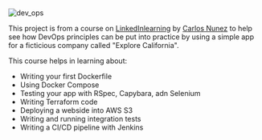 #

![dev_ops](https://cdn.hashnode.com/res/hashnode/image/upload/v1679566984105/a9959474-198d-4bff-b290-1a54b4d66092.gif)

This project is from a course on [LinkedInlearning](https://www.linkedin.com/learning-login/share?account=26118290&forceAccount=false&redirect=https%3A%2F%2Fwww.linkedin.com%2Flearning%2Fdevops-foundations-your-first-project%3Ftrk%3Dshare_ent_url%26shareId%3D8JNR56NpSoiRG63aIuot7A%253D%253D) by [Carlos Nunez](https://www.linkedin.com/learning/instructors/carlos-nunez?u=26118290) to help see how DevOps principles can be put into practice by using a simple app for a ficticious company called "Explore California".

This course helps in learning about:

- Writing your first Dockerfile
- Using Docker Compose
- Testing your app with RSpec, Capybara, adn Selenium
- Writing Terraform code
- Deploying a webside into AWS S3
- Writing and running integration tests
- Writing a CI/CD pipeline with Jenkins
